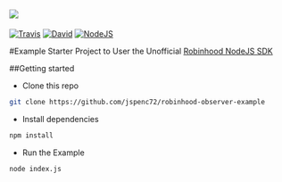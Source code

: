 <h1><img src="https://raw.githubusercontent.com/jspenc72/robinhood-node/master/.github/robinhood-node.png"/></h1>

[![Travis](https://img.shields.io/travis/aurbano/robinhood-node.svg?style=flat-square)](https://travis-ci.org/aurbano/robinhood-node)
[![David](https://img.shields.io/david/aurbano/Robinhood-Node.svg?style=flat-square)](https://david-dm.org/aurbano/robinhood-node)
[![NodeJS](https://img.shields.io/badge/node-6.5.0-brightgreen.svg)](https://nodejs.org/en/)


#Example Starter Project to User the Unofficial [Robinhood NodeJS SDK](https://github.com/jspenc72/robinhood-observer)


##Getting started

- Clone this repo

```bash
git clone https://github.com/jspenc72/robinhood-observer-example
```

- Install dependencies
```bash
npm install
```

- Run the Example
```bash
node index.js
```
